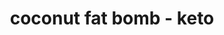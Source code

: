 ---
id: 5e7bb0a116c0150014a98c31
servings:
notes:
directions: 'bring the butter to room temperature.
roast the shredded coconut carefully
 over medium high heat
 until lightly browned. this will create a delicious flavor
 but you can skip this if you want. let cool.
mix together butter
 half of the shredded coconut and spices in a bowl. chill mixture in refrigerator for 5-10 minutes
 until slightly firm.
form into walnut sized balls. then roll the balls into the remaining shredded coconut.
store in refrigerator or freezer.'
ingredients: 't tbs unsalted butter
½ cup unsweetened shredded coconut
¼ tsp ground cardamom (green)
½ tsp vanilla extract
¼ tsp ground cinnamon'
rating: 4
ease: easy

category: dessert
href: 'https: //www.dietdoctor.com/recipes/cinnamon-cardamom-fat-bombs'
totalTime:
cookTime:
prepTime:
title: coconut fat bomb - keto
path: /coconut-fat-bomb-keto
---
